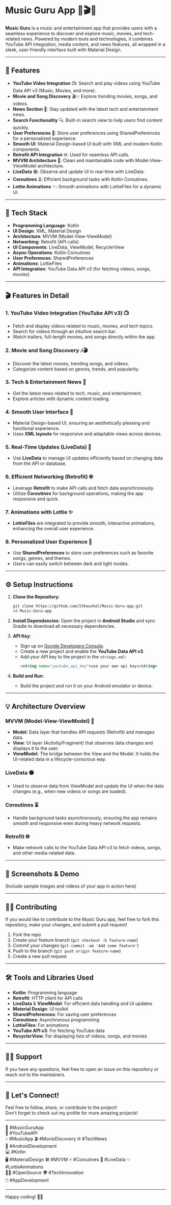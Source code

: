 # Music Guru App 🎵🎬📱

**Music Guru** is a music and entertainment app that provides users with a seamless experience to discover and explore music, 
movies, and tech-related news. Powered by modern tools and technologies, it combines YouTube API integration, media content, 
and news features, all wrapped in a sleek, user-friendly interface built with Material Design.

---
## 🚀 Features

- **YouTube Video Integration** 📺: Search and play videos using YouTube Data API v3 (Music, Movies, and more).
- **Movie and Song Discovery** 🎬🎶: Explore trending movies, songs, and videos.
- **News Section** 📰: Stay updated with the latest tech and entertainment news.
- **Search Functionality** 🔍: Built-in search view to help users find content quickly.
- **User Preferences** 💾: Store user preferences using SharedPreferences for a personalized experience.
- **Smooth UI**: Material Design-based UI built with XML and modern Kotlin components.
- **Retrofit API Integration** 🌐: Used for seamless API calls.
- **MVVM Architecture** 🔄: Clean and maintainable code with Model-View-ViewModel architecture.
- **LiveData** 🟢: Observe and update UI in real-time with LiveData.
- **Coroutines** ⏳: Efficient background tasks with Kotlin Coroutines.
- **Lottie Animations** ✨: Smooth animations with LottieFiles for a dynamic UI.

---

## 🔧 Tech Stack

- **Programming Language**: Kotlin
- **UI Design**: XML, Material Design
- **Architecture**: MVVM (Model-View-ViewModel)
- **Networking**: Retrofit (API calls)
- **UI Components**: LiveData, ViewModel, RecyclerView
- **Async Operations**: Kotlin Coroutines
- **User Preferences**: SharedPreferences
- **Animations**: LottieFiles
- **API Integration**: YouTube Data API v3 (for fetching videos, songs, movies)
  
---

## 🎬 Features in Detail

### 1. **YouTube Video Integration (YouTube API v3)** 📺
  - Fetch and display videos related to music, movies, and tech topics.
  - Search for videos through an intuitive search bar.
  - Watch trailers, full-length movies, and songs directly within the app.

### 2. **Movie and Song Discovery** 🎶🎬
  - Discover the latest movies, trending songs, and videos.
  - Categorize content based on genres, trends, and popularity.

### 3. **Tech & Entertainment News** 📰
  - Get the latest news related to tech, music, and entertainment.
  - Explore articles with dynamic content loading.

### 4. **Smooth User Interface** 🎨
  - Material Design-based UI, ensuring an aesthetically pleasing and functional experience.
  - Uses **XML layouts** for responsive and adaptable views across devices.

### 5. **Real-Time Updates (LiveData)** 🔄
  - Use **LiveData** to manage UI updates efficiently based on changing data from the API or database.

### 6. **Efficient Networking (Retrofit)** 🌐
  - Leverage **Retrofit** to make API calls and fetch data asynchronously.
  - Utilize **Coroutines** for background operations, making the app responsive and quick.

### 7. **Animations with Lottie** ✨
  - **LottieFiles** are integrated to provide smooth, interactive animations, enhancing the overall user experience.

### 8. **Personalized User Experience** 💾
  - Use **SharedPreferences** to store user preferences such as favorite songs, genres, and themes.
  - Users can easily switch between dark and light modes.

---

## ⚙️ Setup Instructions

1. **Clone the Repository**:
   ```bash
   git clone https://github.com/ItKaushal/Music-Guru-app.git
   cd Music-Guru-app
   ```

2. **Install Dependencies**:
   Open the project in **Android Studio** and sync Gradle to download all necessary dependencies.

3. **API Key**:
   - Sign up on [Google Developers Console](https://console.developers.google.com/).
   - Create a new project and enable the **YouTube Data API v3**.
   - Add your API key to the project in the `strings.xml`:
     ```xml
     <string name="youtube_api_key">use your own api key</string>
     ```

4. **Build and Run**:
   - Build the project and run it on your Android emulator or device.

---

## 💡 Architecture Overview

### **MVVM (Model-View-ViewModel)** 🔄

- **Model**: Data layer that handles API requests (Retrofit) and manages data.
- **View**: UI layer (Activity/Fragment) that observes data changes and displays it to the user.
- **ViewModel**: The bridge between the View and the Model. It holds the UI-related data in a lifecycle-conscious way.

### **LiveData** 🟢
  - Used to observe data from ViewModel and update the UI when the data changes (e.g., when new videos or songs are loaded).

### **Coroutines** ⏳
  - Handle background tasks asynchronously, ensuring the app remains smooth and responsive even during heavy network requests.

### **Retrofit** 🌐
  - Make network calls to the YouTube Data API v3 to fetch videos, songs, and other media-related data.

---

## 📱 Screenshots & Demo

(Include sample images and videos of your app in action here)

---

## 🧑‍💻 Contributing

If you would like to contribute to the Music Guru app, feel free to fork this repository, make your changes, and submit a pull request!

1. Fork the repo
2. Create your feature branch (`git checkout -b feature-name`)
3. Commit your changes (`git commit -am 'Add some feature'`)
4. Push to the branch (`git push origin feature-name`)
5. Create a new pull request

---

## 🛠 Tools and Libraries Used

- **Kotlin**: Programming language
- **Retrofit**: HTTP client for API calls
- **LiveData** & **ViewModel**: For efficient data handling and UI updates
- **Material Design**: UI toolkit
- **SharedPreferences**: For saving user preferences
- **Coroutines**: Asynchronous programming
- **LottieFiles**: For animations
- **YouTube API v3**: For fetching YouTube data
- **RecyclerView**: For displaying lists of videos, songs, and movies

---

## 🙋‍♂️ Support

If you have any questions, feel free to open an issue on this repository or reach out to the maintainers.

---

## 📣 Let's Connect! 

Feel free to follow, share, or contribute to the project!  
Don't forget to check out my profile for more amazing projects!

---

📱 #MusicGuruApp  
🎥 #YouTubeAPI  
🎶 #MusicApp
🎬 #MovieDiscovery
🌐 #TechNews  
🚀 #AndroidDevelopment  
💻 #Kotlin  
🖥️ #MaterialDesign 
🛠️ #MVVM
⚡ #Coroutines
🔄 #LiveData 
✨ #LottieAnimations  
👨‍💻 #OpenSource 
🌍 #TechInnovation  
🖱️ #AppDevelopment  

---

Happy coding! 🚀🎶

